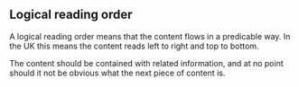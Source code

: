 ## Logical reading order
A logical reading order means that the content flows in a predicable way. In the UK this means the content reads left to right and top to bottom.

The content should be contained with related information, and at no point should it not be obvious what the next piece of content is.